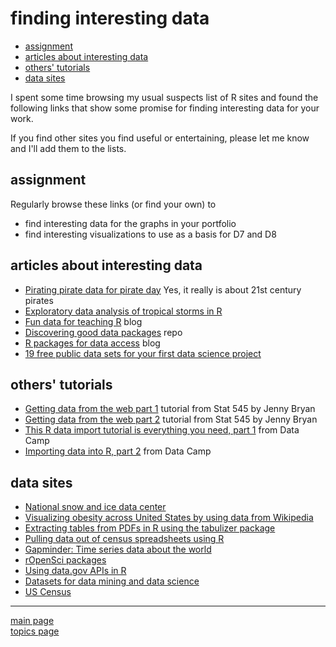 finding interesting data
================

-   [assignment](#assignment)
-   [articles about interesting data](#articles-about-interesting-data)
-   [others' tutorials](#others-tutorials)
-   [data sites](#data-sites)

I spent some time browsing my usual suspects list of R sites and found the following links that show some promise for finding interesting data for your work.

If you find other sites you find useful or entertaining, please let me know and I'll add them to the lists.

assignment
----------

Regularly browse these links (or find your own) to

-   find interesting data for the graphs in your portfolio
-   find interesting visualizations to use as a basis for D7 and D8

articles about interesting data
-------------------------------

-   [Pirating pirate data for pirate day](http://blog.revolutionanalytics.com/2017/09/pirating-pirate-data-for-pirate-day.html) Yes, it really is about 21st century pirates
-   [Exploratory data analysis of tropical storms in R](https://www.stoltzmaniac.com/exploratory-data-analysis-of-tropical-storms-in-r/)
-   [Fun data for teaching R](https://bartomeuslab.com/2016/01/21/fun-data-for-teaching-r/) blog
-   [Discovering good data packages](https://ropenscilabs.github.io/data-packages/) repo
-   [R packages for data access](http://blog.revolutionanalytics.com/2016/08/r-packages-data-access.html) blog
-   [19 free public data sets for your first data science project](https://www.springboard.com/blog/free-public-data-sets-data-science-project/)

others' tutorials
-----------------

-   [Getting data from the web part 1](https://github.com/STAT545-UBC/STAT545-UBC.github.io/blob/master/webdata02_activity.md) tutorial from Stat 545 by Jenny Bryan
-   [Getting data from the web part 2](https://github.com/STAT545-UBC/STAT545-UBC.github.io/blob/master/webdata03_activity.md) tutorial from Stat 545 by Jenny Bryan
-   [This R data import tutorial is everything you need, part 1](https://www.datacamp.com/community/tutorials/r-data-import-tutorial/#gs.DdZtwPI) from Data Camp
-   [Importing data into R, part 2](https://www.datacamp.com/community/tutorials/importing-data-r-part-two#gs.uCsWBZE) from Data Camp

data sites
----------

-   [National snow and ice data center](https://nsidc.org/)
-   [Visualizing obesity across United States by using data from Wikipedia](https://datascienceplus.com/visualizing-obesity-across-united-states-by-using-data-from-wikipedia/)
-   [Extracting tables from PDFs in R using the tabulizer package](https://datascienceplus.com/extracting-tables-from-pdfs-in-r-using-the-tabulizer-package/)
-   [Pulling data out of census spreadsheets using R](https://datascienceplus.com/pulling-data-out-of-census-spreadsheets-using-r/)
-   [Gapminder: Time series data about the world](http://www.gapminder.org/data/)
-   [rOpenSci packages](https://ropensci.org/packages/#data_access)
-   [Using data.gov APIs in R](http://data.library.virginia.edu/using-data-gov-apis-in-r/)
-   [Datasets for data mining and data science](http://www.kdnuggets.com/datasets/index.html)
-   [US Census](https://www.census.gov/data.html)

------------------------------------------------------------------------

[main page](../README.md)<br> [topics page](../README-by-topic.md)
